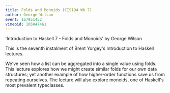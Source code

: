 ```yaml
---
title: Folds and Monoids (CIS194 Wk 7)
author: George Wilson
event: 167951452
vimeoid: 105047461
---
```


'Introduction to Haskell 7 - Folds and Monoids' by George Wilson

This is the seventh instalment of Brent Yorgey's Introduction to Haskell
lectures. 

We've seen how a list can be aggregated into a single value using folds. This
lecture explores how we might create similar folds for our own data structures;
yet another example of how higher-order functions save us from repeating
ourselves. The lecture will also explore monoids, one of Haskell's most
prevalent typeclasses. 
